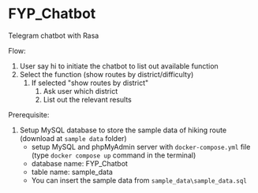 # FYP_Chatbot
Telegram chatbot with Rasa

Flow:
1. User say hi to initiate the chatbot to list out available function
2. Select the function (show routes by district/difficulty)
    1. If selected "show routes by district"
        1. Ask user which district
        2. List out the relevant results

Prerequisite:
1. Setup MySQL database to store the sample data of hiking route (download at `sample data` folder)
    - setup MySQL and phpMyAdmin server with `docker-compose.yml` file (type `docker compose up` command in the terminal)
    - database name: FYP_Chatbot
    - table name: sample_data
    - You can insert the sample data from `sample_data\sample_data.sql`